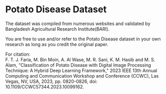 # Potato Disease Dataset
The dataset was compiled from numerous websites and validated by Bangladesh Agricultural Research Institute(BARI).

You are free to use and/or refer to the Potato Disease dataset in your own research as long as you credit the original paper. <br/>

For citation:   
F. T. J. Faria, M. Bin Moin, A. Al Wase, M. R. Sani, K. M. Hasib and M. S. Alam, "Classification of Potato Disease with Digital Image Processing Technique: A Hybrid Deep Learning Framework," 2023 IEEE 13th Annual Computing and Communication Workshop and Conference (CCWC), Las Vegas, NV, USA, 2023, pp. 0820-0826, doi: 10.1109/CCWC57344.2023.10099162.
